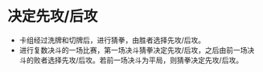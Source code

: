 # 决定先攻/后攻

* 卡组经过洗牌和切牌后，进行猜拳，由胜者选择先攻/后攻。
* 进行复数决斗的一场比赛，第一场决斗猜拳决定先攻/后攻，之后由前一场决斗的败者选择先攻/后攻。若前一场决斗为平局，则猜拳决定先攻/后攻。

